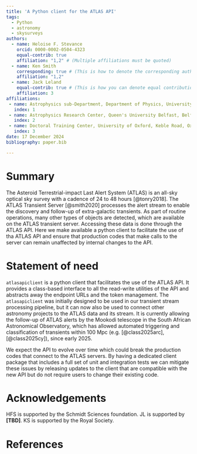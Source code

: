```yaml
---
title: 'A Python client for the ATLAS API'
tags:
  - Python
  - astronomy
  - skysurveys
authors:
  - name: Heloise F. Stevance
    orcid: 0000-0002-0504-4323
    equal-contrib: true
    affiliation: "1,2" # (Multiple affiliations must be quoted)
  - name: Ken Smith 
    corresponding: true # (This is how to denote the corresponding author)
    affiliation: "1,2"
  - name: Jack Leland 
    equal-contrib: true # (This is how you can denote equal contributions between multiple authors)
    affiliation: 3
affiliations:
 - name: Astrophysics sub-Department, Department of Physics, University of Oxford, Keble Road, Oxford, OX1 3RH, UK
   index: 1
 - name: Astrophysics Research Center, Queen's University Belfast, Belfast, BT7 1NN, UK
   index: 2
 - name: Doctoral Training Center, University of Oxford, Keble Road, Oxford, OX1 3RH, UK
   index: 3
date: 17 December 2024
bibliography: paper.bib

---
```


# Summary

The Asteroid Terrestrial-impact Last Alert System (ATLAS) is an all-sky optical
sky survey with a cadence of 24 to 48 hours [@tonry2018].
The ATLAS Transient Server [@smith2020] processes the alert stream to enable the discovery
and follow-up of extra-galactic transients. 
As part of routine operations, many other types of objects are detected, which are available on the ATLAS transient server. 
Accessing these data is done through the ATLAS API. 
Here we make available a python client to facilitate the use of tha ATLAS API
and ensure that production codes that make calls to the server can remain 
unaffected by internal changes to the API.


# Statement of need

`atlasapiclient` is a python client that facilitates the use of the ATLAS API.
It provides a class-based interface to all the read-write utilities of the API and
abstracts away the endpoint URLs and the token management.
The `atlasapiclient` was initially designed to be used in our transient 
stream processing pipeline, but it can now also be used to connect 
other astronomy projects to the ATLAS data and its stream. 
It is currently allowing the follow-up of ATLAS alerts by the Mookodi telescope
in the South African Astronomical Observatory, which has allowed automated triggering
and classification of transients within 100 Mpc (e.g. [@class2025arc], [@class2025cy]), since early 2025.

We expect the API to evolve over time which could break the production codes 
that connect to the ATLAS servers. 
By having a dedicated client package that includes a full set of unit and
integration tests we can mitigate these issues by releasing updates to the client 
that are compatible with the new API but do not require users to change their
existing code. 


# Acknowledgements

HFS is supported by the Schmidt Sciences foundation. 
JL is supported by **[TBD]**.
KS is supported by the Royal Society.

# References